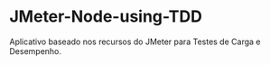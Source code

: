 # JMeter-Node-using-TDD
Aplicativo baseado nos recursos do JMeter para Testes de Carga e Desempenho.
